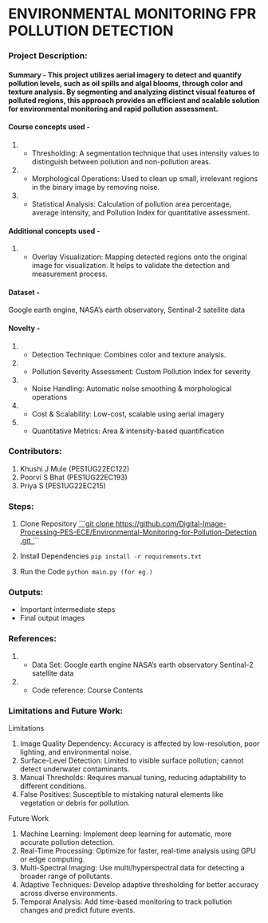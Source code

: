 # ENVIRONMENTAL MONITORING FPR POLLUTION DETECTION

### Project Description:
#### Summary - This project utilizes aerial imagery to detect and quantify pollution levels, such as oil spills and algal blooms, through color and texture analysis. By segmenting and analyzing distinct visual features of polluted regions, this approach provides an efficient and scalable solution for environmental monitoring and rapid pollution assessment.

#### Course concepts used - 
1. - 	Thresholding: A segmentation technique that uses intensity values to distinguish between pollution and non-pollution areas.
2. -	Morphological Operations: Used to clean up small, irrelevant regions in the binary image by removing noise.
3. -	Statistical Analysis: Calculation of pollution area percentage, average intensity, and Pollution Index for quantitative assessment.

   
#### Additional concepts used -
1. - Overlay Visualization: Mapping detected regions onto the original image for visualization. It helps to validate the detection and measurement process.

   
#### Dataset - 
Google earth engine, NASA’s earth observatory, Sentinal-2 satellite data

#### Novelty - 
1. - Detection Technique: Combines color and texture analysis.
2. - Pollution Severity Assessment:	Custom Pollution Index for severity
3. - Noise Handling: Automatic noise smoothing & morphological operations
4. - Cost & Scalability: Low-cost, scalable using aerial imagery
5. - Quantitative Metrics: Area & intensity-based quantification

   
### Contributors:
1. Khushi J Mule (PES1UG22EC122)
2. Poorvi S Bhat (PES1UG22EC193)
3. Priya S (PES1UG22EC215)

### Steps:
1. Clone Repository
[```git clone https://github.com/Digital-Image-Processing-PES-ECE/Environmental-Monitoring-for-Pollution-Detection
.git `](https://github.com/Digital-Image-Processing-PES-ECE/Environmental-Monitoring-for-Pollution-Detection)``

2. Install Dependencies
```pip install -r requirements.txt```

3. Run the Code
```python main.py (for eg.)```

### Outputs:
* Important intermediate steps
* Final output images
  
### References:
1. - Data Set: Google earth engine
                NASA’s earth observatory
                Sentinal-2 satellite data

2. - Code reference: Course Contents

   
### Limitations and Future Work:

Limitations
1. Image Quality Dependency: Accuracy is affected by low-resolution, poor lighting, and environmental noise.
2. Surface-Level Detection: Limited to visible surface pollution; cannot detect underwater contaminants.
3. Manual Thresholds: Requires manual tuning, reducing adaptability to different conditions.
4. False Positives: Susceptible to mistaking natural elements like vegetation or debris for pollution.

Future Work
1. Machine Learning: Implement deep learning for automatic, more accurate pollution detection.
2. Real-Time Processing: Optimize for faster, real-time analysis using GPU or edge computing.
3. Multi-Spectral Imaging: Use multi/hyperspectral data for detecting a broader range of pollutants.
4. Adaptive Techniques: Develop adaptive thresholding for better accuracy across diverse environments.
5. Temporal Analysis: Add time-based monitoring to track pollution changes and predict future events.

